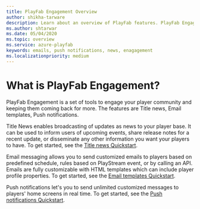```yaml
---
title: PlayFab Engagement Overview
author: shikha-tarware
description: Learn about an overview of PlayFab features. PlayFab Engagement is a set of tools to engage your player community and keeping them coming back for more.
ms.author: shtarwar
ms.date: 05/04/2020
ms.topic: overview
ms.service: azure-playfab
keywords: emails, push notifications, news, enagagement
ms.localizationpriority: medium
---
```


# What is PlayFab Engagement?

PlayFab Engagement is a set of tools to engage your player community and keeping them coming back for more. The features are Title news, Email templates, Push notifications.

Title News enables broadcasting of updates as news to your player base. It can be used to inform users of upcoming events, share release notes for a recent update, or disseminate any other information you want your players to have. To get started, see the [Title news Quickstart](news/quickstart.md). 

Email messaging allows you to send customized emails to players based on predefined schedule, rules based on PlayStream event, or by calling an API. Emails are fully customizable with HTML templates which can include player profile properties. To get started, see the [Email templates Quickstart](emails/quickstart.md). 

Push notifications let's you to send unlimited customized messages to players' home screens in real time. To get started, see the [Push notifications Quickstart](push-notifications/quickstart.md).
